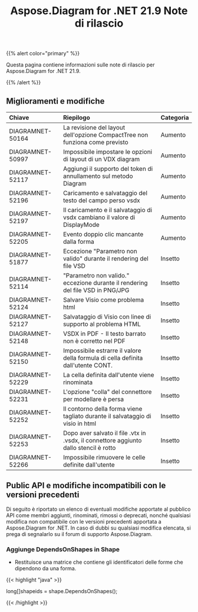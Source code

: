 ﻿---
title: Aspose.Diagram for .NET 21.9 Note di rilascio
type: docs
weight: 4
url: /it/net/aspose-diagram-for-net-21-9-release-notes/
---
{{% alert color="primary" %}} 

Questa pagina contiene informazioni sulle note di rilascio per Aspose.Diagram for .NET 21.9.

{{% /alert %}} 
## **Miglioramenti e modifiche**

|**Chiave**|**Riepilogo**|**Categoria**|
|:- |:- |:- |
|DIAGRAMNET-50164|La revisione del layout dell'opzione CompactTree non funziona come previsto|Aumento|
|DIAGRAMNET-50997|Impossibile impostare le opzioni di layout di un VDX diagram|Aumento|
|DIAGRAMNET-52117|Aggiungi il supporto del token di annullamento sul metodo Diagram|Aumento|
|DIAGRAMNET-52196|Caricamento e salvataggio del testo del campo perso vsdx|Aumento|
|DIAGRAMNET-52197|Il caricamento e il salvataggio di vsdx cambiano il valore di DisplayMode|Aumento|
|DIAGRAMNET-52205|Evento doppio clic mancante dalla forma|Aumento|
|DIAGRAMNET-51877|Eccezione "Parametro non valido" durante il rendering del file VSD|Insetto|
|DIAGRAMNET-52114|"Parametro non valido." eccezione durante il rendering del file VSD in PNG/JPG|Insetto|
|DIAGRAMNET-52124|Salvare Visio come problema html|Insetto|
|DIAGRAMNET-52127|Salvataggio di Visio con linee di supporto al problema HTML|Insetto|
|DIAGRAMNET-52148|VSDX in PDF - Il testo barrato non è corretto nel PDF|Insetto|
|DIAGRAMNET-52150|Impossibile estrarre il valore della formula di cella definita dall'utente CONT.|Insetto|
|DIAGRAMNET-52229|La cella definita dall'utente viene rinominata|Insetto|
|DIAGRAMNET-52231|L'opzione "colla" del connettore per modellare è persa|Insetto|
|DIAGRAMNET-52252|Il contorno della forma viene tagliato durante il salvataggio di visio in html|Insetto|
|DIAGRAMNET-52253|Dopo aver salvato il file .vtx in .vsdx, il connettore aggiunto dallo stencil è rotto|Insetto|
|DIAGRAMNET-52266|Impossibile rimuovere le celle definite dall'utente|Insetto|

## **Public API e modifiche incompatibili con le versioni precedenti**
Di seguito è riportato un elenco di eventuali modifiche apportate al pubblico API come membri aggiunti, rinominati, rimossi o deprecati, nonché qualsiasi modifica non compatibile con le versioni precedenti apportata a Aspose.Diagram for .NET. In caso di dubbi su qualsiasi modifica elencata, si prega di segnalarlo su il forum di supporto Aspose.Diagram.

### **Aggiunge DependsOnShapes in Shape**
- Restituisce una matrice che contiene gli identificatori delle forme che dipendono da una forma.



{{< highlight "java" >}}

long[]shapeids = shape.DependsOnShapes();

{{< /highlight >}}



